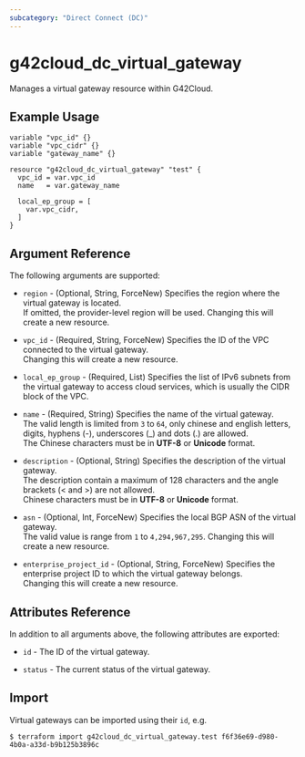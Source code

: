 ```yaml
---
subcategory: "Direct Connect (DC)"
---
```


# g42cloud_dc_virtual_gateway

Manages a virtual gateway resource within G42Cloud.

## Example Usage

```hcl
variable "vpc_id" {}
variable "vpc_cidr" {}
variable "gateway_name" {}

resource "g42cloud_dc_virtual_gateway" "test" {
  vpc_id = var.vpc_id
  name   = var.gateway_name

  local_ep_group = [
    var.vpc_cidr,
  ]
}
```

## Argument Reference

The following arguments are supported:

* `region` - (Optional, String, ForceNew) Specifies the region where the virtual gateway is located.  
  If omitted, the provider-level region will be used. Changing this will create a new resource.

* `vpc_id` - (Required, String, ForceNew) Specifies the ID of the VPC connected to the virtual gateway.  
  Changing this will create a new resource.

* `local_ep_group` - (Required, List) Specifies the list of IPv6 subnets from the virtual gateway to access cloud
  services, which is usually the CIDR block of the VPC.

* `name` - (Required, String) Specifies the name of the virtual gateway.  
  The valid length is limited from `3` to `64`, only chinese and english letters, digits, hyphens (-), underscores (_)
  and dots (.) are allowed.  
  The Chinese characters must be in **UTF-8** or **Unicode** format.

* `description` - (Optional, String) Specifies the description of the virtual gateway.  
  The description contain a maximum of 128 characters and the angle brackets (< and >) are not allowed.  
  Chinese characters must be in **UTF-8** or **Unicode** format.

* `asn` - (Optional, Int, ForceNew) Specifies the local BGP ASN of the virtual gateway.  
  The valid value is range from `1` to `4,294,967,295`.
  Changing this will create a new resource.

* `enterprise_project_id` - (Optional, String, ForceNew) Specifies the enterprise project ID to which the virtual
  gateway belongs.  
  Changing this will create a new resource.

## Attributes Reference

In addition to all arguments above, the following attributes are exported:

* `id` - The ID of the virtual gateway.

* `status` - The current status of the virtual gateway.

## Import

Virtual gateways can be imported using their `id`, e.g.

```shell
$ terraform import g42cloud_dc_virtual_gateway.test f6f36e69-d980-4b0a-a33d-b9b125b3896c
```
